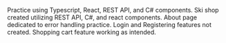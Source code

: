 Practice using Typescript, React, REST API, and C# components.
Ski shop created utilizing REST API, C#, and react components.
About page dedicated to error handling practice.
Login and Registering features not created.
Shopping cart feature working as intended.
